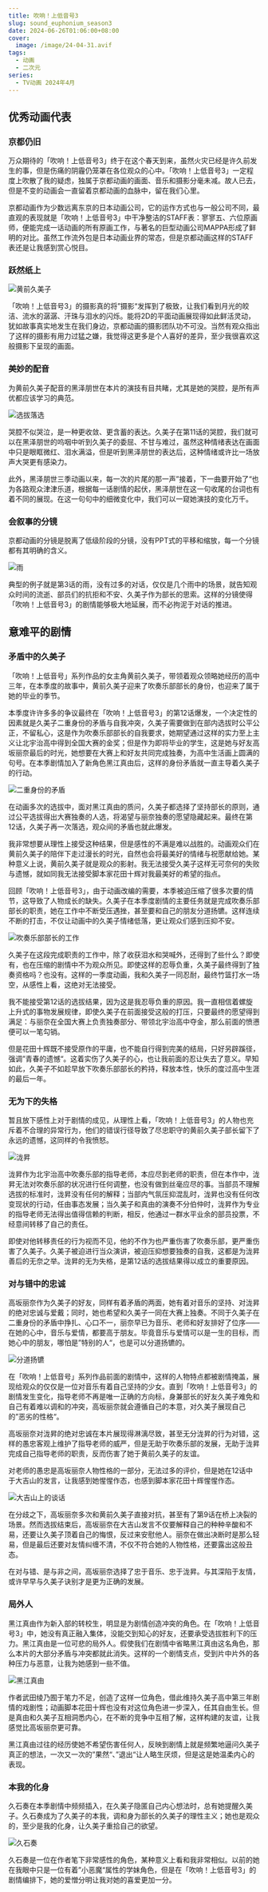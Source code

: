 ```yaml
---
title: 吹响！上低音号3
slug: sound_euphonium_season3
date: 2024-06-26T01:06:00+08:00
cover:
  image: /image/24-04-31.avif
tags: 
  - 动画
  - 二次元
series: 
  - TV动画 2024年4月
---
```

## 优秀动画代表
### 京都仍旧
万众期待的「吹响！上低音号3」终于在这个春天到来，虽然火灾已经是许久前发生的事，但是伤痛的阴霾仍笼罩在各位观众的心中。「吹响！上低音号3」一定程度上吹散了我的疑虑，独属于京都动画的画面、音乐和摄影分毫未减。故人已去，但是不变的动画会一直留着京都动画的血脉中，留在我们心里。

京都动画作为少数远离东京的日本动画公司，它的运作方式也与一般公司不同，最直观的表现就是「吹响！上低音号3」中干净整洁的STAFF表：寥寥五、六位原画师，便能完成一话动画的所有原画工作，与著名的巨型动画公司MAPPA形成了鲜明的对比。虽然工作流外包是日本动画业界的常态，但是京都动画这样的STAFF表还是让我感到赏心悦目。

### 跃然纸上
![黄前久美子](/image/24-04-32.avif "黄前久美子")

「吹响！上低音号3」的摄影真的将”摄影“发挥到了极致，让我们看到月光的皎洁、流水的潺潺、汗珠与泪水的闪烁。能将2D的平面动画展现得如此鲜活灵动，犹如故事真实地发生在我们身边，京都动画的摄影团队功不可没。当然有观众指出了这样的摄影有用力过猛之嫌，我觉得这更多是个人喜好的差异，至少我很喜欢这般摄影下呈现的画面。

### 美妙的配音
为黄前久美子配音的黑泽朋世在本片的演技有目共睹，尤其是她的哭腔，是所有声优都应该学习的典范。

![选拔落选](/image/24-04-33.avif "选拔落选")

哭腔不似哭泣，是一种更收敛、更含蓄的表达。久美子在第11话的哭腔，我们就可以在黑泽朋世的呜咽中听到久美子的委屈、不甘与难过，虽然这种情绪表达在画面中只是眼眶微红、泪水满溢，但是听到黑泽朋世的表达后，这种情绪或许比一场放声大哭更有感染力。

此外，黑泽朋世三季动画以来，每一次的片尾的那一声”接着，下一曲要开始了“也为各路观众津津乐道，根据每一话剧情的起伏，黑泽朋世在这一句收尾的台词也有着不同的展现。在这一句句中的细微变化中，我们可以一窥她演技的变化万千。


### 会叙事的分镜
京都动画的分镜是脱离了低级阶段的分镜，没有PPT式的平移和缩放，每一个分镜都有其明确的含义。

![雨](/image/24-04-34.avif "雨")

典型的例子就是第3话的雨，没有过多的对话，仅仅是几个雨中的场景，就告知观众时间的流逝、部员们的抗拒和不安、久美子作为部长的思索。这样的分镜使得「吹响！上低音号3」的剧情能够极大地延展，而不必拘泥于对话的推进。

## 意难平的剧情
### 矛盾中的久美子
「吹响！上低音号」系列作品的女主角黄前久美子，带领着观众领略她经历的高中三年，在本季度的故事中，黄前久美子迎来了吹奏乐部部长的身份，也迎来了属于她的毕业的季节。

本季度许许多多的争议最终在「吹响！上低音号3」的第12话爆发，一个决定性的因素就是久美子二重身份的矛盾与自我冲突，久美子需要做到在部内选拔时公平公正，不留私心，这是作为吹奏乐部部长的自我要求，她期望通过这样的实力至上主义让北宇治高中得到全国大赛的金奖；但是作为即将毕业的学生，这是她与好友高坂丽奈最后的时光，她想要在大赛上和好友共同完成独奏，为高中生活画上圆满的句号。在本季剧情加入了新角色黑江真由后，这样的身份矛盾就一直主导着久美子的行动。

![二重身份的矛盾](/image/24-04-35.avif "二重身份的矛盾")

在动画多次的选拔中，面对黑江真由的质问，久美子都选择了坚持部长的原则，通过公平选拔得出大赛独奏的人选，将渴望与丽奈独奏的愿望隐藏起来。最终在第12话，久美子再一次落选，观众间的矛盾也就此爆发。

我非常想要从理性上接受这种结果，但是感性的不满是难以战胜的。动画观众们在黄前久美子的陪伴下走过漫长的时光，自然也会将最美好的情绪与祝愿献给她。某种意义上说，黄前久美子就是观众的影射。我无法接受久美子这样无可奈何的失败与遗憾，就如同我无法接受脚本家花田十辉对我最美好的希望的指点。

回顾「吹响！上低音号3」，由于动画改编的需要，本季被迫压缩了很多次要的情节，这导致了人物成长的缺失。久美子在本季度剧情的主要任务就是完成吹奏乐部部长的职责，她在工作中不断受压遇挫，甚至要和自己的朋友分道扬镳。这样连续不断的打击，不仅让动画中的久美子情绪低落，更让观众们感到压抑不安。

![吹奏乐部部长的工作](/image/24-04-36.avif "吹奏乐部部长的工作")

久美子在这段完成职责的工作中，除了收获泪水和哭喊外，还得到了些什么？即使有，也在压缩的剧情中不为观众所见。即使这样的忍辱负重，久美子最终得到了独奏资格吗？也没有。这样的一季度动画，我和久美子一同忍耐，最终竹篮打水一场空，从感性上看，这绝对无法接受。

我不能接受第12话的选拔结果，因为这是我忍辱负重的原因。我一直相信着螺旋上升式的事物发展规律，即使久美子在前面接受这般的打压，只要最终的愿望得到满足：与丽奈在全国大赛上负责独奏部分、带领北宇治高中夺金，那么前面的愤懑便可以一笔勾销。

但是花田十辉既不接受原作的平庸，也不能自行得到完美的结局，只好另辟蹊径，强调”青春的遗憾“。这着实伤了久美子的心，也让我前面的忍让失去了意义。早知如此，久美子不如趁早放下吹奏乐部部长的矜持，释放本性，快乐的度过高中生涯的最后一年。

### 无为下的失格
暂且放下感性上对于剧情的成见，从理性上看，「吹响！上低音号3」的人物也充斥着不合理的异常行为，他们的错误行径导致了尽忠职守的黄前久美子部长留下了永远的遗憾，这同样的令我愤怒。

![泷昇](/image/24-04-37.avif "泷昇")

泷昇作为北宇治高中吹奏乐部的指导老师，本应尽到老师的职责，但在本作中，泷昇无法对吹奏乐部的状况进行任何调整，也没有做到丝毫应尽的事。当部员不理解选拔的标准时，泷昇没有任何的解释；当部内气氛压抑混乱时，泷昇也没有任何改变现状的行动，任由事态发展；当久美子和真由的演奏不分伯仲时，泷昇作为专业的指导老师无法得出值得信赖的判断，相反，他通过一群水平业余的部员投票，不经意间转移了自己的责任。

即使对他转移责任的行为视而不见，他的不作为也严重伤害了吹奏乐部，更严重伤害了久美子。久美子被迫进行当众演讲，被迫压抑想要独奏的自我，这都是为泷昇善后的无奈之举。泷昇的无为失格，是第12话的选拔结果得以成立的重要原因。

### 对与错中的忠诚
高坂丽奈作为久美子的好友，同样有着矛盾的两面，她有着对音乐的坚持、对泷昇的绝对忠诚与爱戴；同时，她也希望和久美子一同在大赛上独奏。不同于久美子在二重身份的矛盾中挣扎、心口不一，丽奈早已为音乐、老师和好友排好了位序——在她的心中，音乐与爱情，都要高于朋友。毕竟音乐与爱情可以是一生的目标，而她心中的朋友，哪怕是”特别的人“，也是可以分道扬镳的。

![分道扬镳](/image/24-04-38.avif "分道扬镳")

在「吹响！上低音号」系列作品前面的剧情中，这样的人物特点都被剧情掩盖，展现给观众的仅仅是一位对音乐有着自己坚持的少女。直到「吹响！上低音号3」的剧情发生变化，指导老师不再是唯一正确的方向标，身兼部长的好友久美子难免和自己有着难以调和的冲突，高坂丽奈就会遵循自己的本意，对久美子展现自己的”恶劣的性格“。

高坂丽奈对泷昇的绝对忠诚在本片展现得淋漓尽致，甚至无分泷昇的行为对错，这样的愚忠客观上维护了指导老师的威严，但是无助于吹奏乐部的发展，无助于泷昇完成自己指导老师的职责，反而伤害了她于黄前久美子的友谊。

对老师的愚忠是高坂丽奈人物性格的一部分，无法过多的评价，但是她在12话中于大吉山的发言，让我感到她惺惺作态，也感到脚本家花田十辉惺惺作态。

![大吉山上的谈话](/image/24-04-39.avif "大吉山上的谈话")

在分歧之下，高坂丽奈多次和黄前久美子直接对抗，甚至有了第9话在桥上决裂的场景。然而选拔结束后，高坂丽奈在大吉山发言不仅要解释自己的种种辛酸和不易，还要让久美子顶着自己的悔恨，反过来安慰他人。丽奈在做出决断时是那么轻易，但是最后还要对友情纠缠不清，不仅不符合她的人物性格，还要露出这般丑态。

在对与错、是与非之间，高坂丽奈选择了忠于音乐、忠于泷昇。与其深陷于友情，或许早早与久美子诀别才是更为正确的发展。

### 局外人
黑江真由作为新入部的转校生，明显是为剧情创造冲突的角色。在「吹响！上低音号3」中，她没有真正融入集体，没能交到知心的好友，还要承受选拔胜利下的压力。黑江真由是一位可悲的局外人。假使我们在剧情中省略黑江真由这名角色，那么本片的大部分矛盾与冲突都就此消失。这样的一个剧情支点，受到片中片外的各种压力与恶意，让我为她感到一些不值。

![黑江真由](/image/24-04-40.avif "黑江真由")

作者武田绫乃囿于笔力不足，创造了这样一位角色，借此维持久美子高中第三年剧情的戏剧性；动画脚本花田十辉也没有对这位角色进一步深入，任其自由生长。但是真由和久美子互相洞悉内心，在不断的竞争中互相了解，这样构建的友谊，让我感觉比高坂丽奈更可靠。

黑江真由过往的经历使她不希望伤害任何人，反映到剧情上就是频繁地逼问久美子真正的想法，一次又一次的”果然“、”退出“让人略生厌烦，但是这是她温柔内心的表现。

### 本我的化身
久石奏在本季剧情中频频插入，在久美子隐匿自己内心想法时，总有她提醒久美子。久石奏成为了久美子的本我，调和身为部长的久美子的理性主义；她也是观众的，至少是我的化身，让久美子重拾自己的欲望。

![久石奏](/image/24-04-41.avif "久石奏")

久石奏是一位在作者笔下非常感性的角色，某种意义上看和我非常相似。以前的她在我眼中只是一位有着”小恶魔“属性的学妹角色，但是在「吹响！上低音号3」的剧情编排下，她的爱憎分明让我对她的喜爱更加一分。

